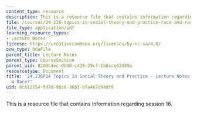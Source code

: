 ```yaml
---
content_type: resource
description: This is a resource file that contains information regarding session 16.
file: /courses/24-236-topics-in-social-theory-and-practice-race-and-racism-fall-2014/0c6125549d7d96c636b3b7a467d90df6_MIT24_236F14_Sess16.pdf
file_type: application/pdf
learning_resource_types:
- Lecture Notes
license: https://creativecommons.org/licenses/by-nc-sa/4.0/
ocw_type: OCWFile
parent_title: Lecture Notes
parent_type: CourseSection
parent_uid: 82d0b4ec-0b80-c429-29c7-bb8cce62d89a
resourcetype: Document
title: '24.236F14 Topics In Social Theory and Practice - Lecture Notes: Are Arabs
  a Race?'
uid: 0c612554-9d7d-96c6-36b3-b7a467d90df6
---
```

This is a resource file that contains information regarding session 16.